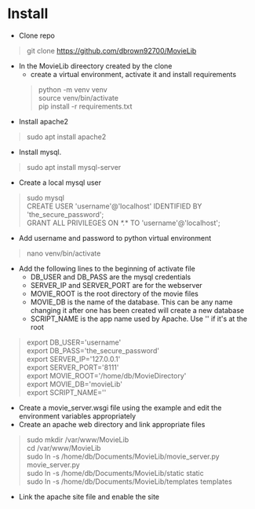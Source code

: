# Install

- Clone repo
> git clone https://github.com/dbrown92700/MovieLib
- In the MovieLib direectory created by the clone
  - create a virtual environment, activate it and install requirements
  > python -m venv venv\
  > source venv/bin/activate\
  > pip install -r requirements.txt
- Install apache2
> sudo apt install apache2
- Install mysql. 
> sudo apt install mysql-server
- Create a local mysql user
> sudo mysql \
> CREATE USER 'username'@'localhost' IDENTIFIED BY 'the_secure_password'; \
> GRANT ALL PRIVILEGES ON *\*.** TO 'username'@'localhost';
- Add username and password to python virtual environment
> nano venv/bin/activate
- Add the following lines to the beginning of activate file
  - DB_USER and DB_PASS are the mysql credentials
  - SERVER_IP and SERVER_PORT are for the webserver
  - MOVIE_ROOT is the root directory of the movie files
  - MOVIE_DB is the name of the database.  This can be any name changing it after one has been created will create a new database
  - SCRIPT_NAME is the app name used by Apache.  Use '' if it's at the root
> export DB_USER='username' \
> export DB_PASS='the_secure_password'\
> export SERVER_IP='127.0.0.1'\
> export SERVER_PORT='8111'\
> export MOVIE_ROOT='/home/db/MovieDirectory'\
> export MOVIE_DB='movieLib'\
> export SCRIPT_NAME=''
- Create a movie_server.wsgi file using the example and edit the environment variables appropriately
- Create an apache web directory and link appropriate files
> sudo mkdir /var/www/MovieLib\
> cd /var/www/MovieLib\
> sudo ln -s /home/db/Documents/MovieLib/movie_server.py movie_server.py\
> sudo ln -s /home/db/Documents/MovieLib/static static\
> sudo ln -s /home/db/Documents/MovieLib/templates templates
- Link the apache site file and enable the site
> 